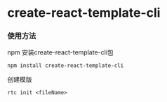 # create-react-template-cli


### 使用方法
npm 安装create-react-template-cli包
```
npm install create-react-template-cli
```

创建模版
```
rtc init <fileName>
```